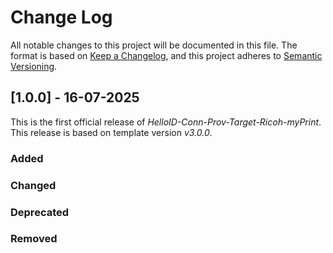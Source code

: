 # Change Log

All notable changes to this project will be documented in this file. The format is based on [Keep a Changelog](https://keepachangelog.com), and this project adheres to [Semantic Versioning](https://semver.org).

## [1.0.0] - 16-07-2025

This is the first official release of _HelloID-Conn-Prov-Target-Ricoh-myPrint_. This release is based on template version _v3.0.0_.

### Added

### Changed

### Deprecated

### Removed